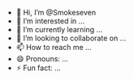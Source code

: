 - 👋 Hi, I’m @Smokeseven
- 👀 I’m interested in ...
- 🌱 I’m currently learning ...
- 💞️ I’m looking to collaborate on ...
- 📫 How to reach me ...
- 😄 Pronouns: ...
- ⚡ Fun fact: ...

<!---
Smokeseven/Smokeseven is a ✨ special ✨ repository because its `README.md` (this file) appears on your GitHub profile.
You can click the Preview link to take a look at your changes.
--->
